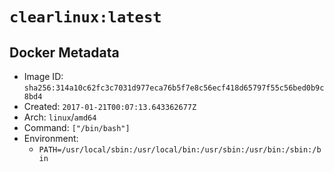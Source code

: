 # `clearlinux:latest`

## Docker Metadata

- Image ID: `sha256:314a10c62fc3c7031d977eca76b5f7e8c56ecf418d65797f55c56bed0b9c8bd4`
- Created: `2017-01-21T00:07:13.643362677Z`
- Arch: `linux`/`amd64`
- Command: `["/bin/bash"]`
- Environment:
  - `PATH=/usr/local/sbin:/usr/local/bin:/usr/sbin:/usr/bin:/sbin:/bin`
